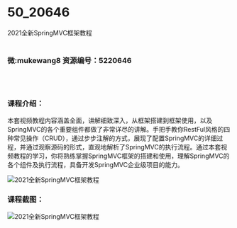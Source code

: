 # 50_20646
2021全新SpringMVC框架教程
<br/></br>
<h3>微:mukewang8 资源编号：5220646</h3>
<br/></br>
<h3>课程介绍：</h3>
<p>本套视频教程内容涵盖全面，讲解细致深入，从框架搭建到框架使用，以及SpringMVC的各个重要组件都做了非常详尽的讲解。手把手教你RestFul风格的四种常见操作（CRUD），通过步步注解的方式，展现了配置SpringMVC的详细过程，并通过观察源码的形式，直观地解析了SpringMVC的执行流程。通过本套视频教程的学习，你将熟练掌握SpringMVC框架的搭建和使用，理解SpringMVC的各个组件及执行流程，具备开发SpringMVC企业级项目的能力。</p>
<p><img src="https://www.ko996.com/wp-content/uploads/img/2021/08/1-13-300x172.png" alt="2021全新SpringMVC框架教程"></p>
<div class="info-desc">
<h3>课程截图：</h3>
<p><img src="https://www.ko996.com/wp-content/uploads/img/2021/08/2-12.png" alt="2021全新SpringMVC框架教程"></p>


			
</div>
